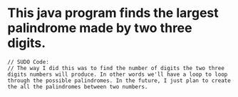 # This java program finds the largest palindrome made by two three digits. 
	// SUDO Code:
	// The way I did this was to find the number of digits the two three digits numbers will produce. In other words we'll have a loop to loop through the possible palindromes. In the future, I just plan to create the all the palindromes between two numbers. 